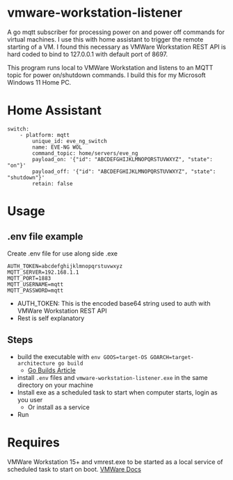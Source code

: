 # vmware-workstation-listener
A go mqtt subscriber for processing power on and power off commands for virtual machines.  I use this with home assistant to trigger the remote starting of a VM.  I found this necessary as VMWare Workstation REST API is hard coded to bind to 127.0.0.1 with default port of 8697.

This program runs local to VMWare Workstation and listens to an MQTT topic for power on/shutdown commands.  I build this for my Microsoft Windows 11 Home PC.

# Home Assistant
```
switch:
    - platform: mqtt
        unique_id: eve_ng_switch
        name: EVE-NG WOL
        command_topic: home/servers/eve_ng
        payload_on: '{"id": "ABCDEFGHIJKLMNOPQRSTUVWXYZ", "state": "on"}'
        payload_off: '{"id": "ABCDEFGHIJKLMNOPQRSTUVWXYZ", "state": "shutdown"}'
        retain: false
```

# Usage
## .env file example
Create .env file for use along side .exe
```
AUTH_TOKEN=abcdefghijklmnopqrstuvwxyz
MQTT_SERVER=192.168.1.1
MQTT_PORT=1883
MQTT_USERNAME=mqtt
MQTT_PASSWORD=mqtt
```

- AUTH_TOKEN: This is the encoded base64 string used to auth with VMWare Workstation REST API
- Rest is self explanatory

## Steps
- build the executable with `env GOOS=target-OS GOARCH=target-architecture go build`
  - [Go Builds Article](https://www.digitalocean.com/community/tutorials/how-to-build-go-executables-for-multiple-platforms-on-ubuntu-16-04#step-4-building-executables-for-different-architectures)
- install `.env` files and `vmware-workstation-listener.exe` in the same directory on your machine
- Install exe as a scheduled task to start when computer starts, login as you user
  - Or install as a service
- Run

# Requires
VMWare Workstation 15+ and vmrest.exe to be started as a local service of scheduled task to start on boot.  [VMWare Docs](https://docs.vmware.com/en/VMware-Workstation-Pro/15.0/com.vmware.ws.using.doc/GUID-C3361DF5-A4C1-432E-850C-8F60D83E5E2B.html)

